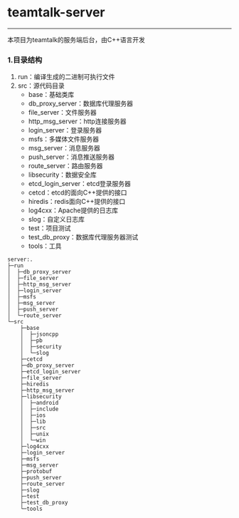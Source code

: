 # teamtalk-server

---

本项目为teamtalk的服务端后台，由C++语言开发

### 1.目录结构

1. run：编译生成的二进制可执行文件
2. src：源代码目录
    - base：基础类库
    - db_proxy_server：数据库代理服务器
    - file_server：文件服务器
    - http_msg_server：http连接服务器
    - login_server：登录服务器
    - msfs：多媒体文件服务器
    - msg_server：消息服务器
    - push_server：消息推送服务器
    - route_server：路由服务器
    - libsecurity：数据安全库
    - etcd_login_server：etcd登录服务器
    - cetcd：etcd的面向C++提供的接口
    - hiredis：redis面向C++提供的接口
    - log4cxx：Apache提供的日志库
    - slog：自定义日志库
    - test：项目测试
    - test_db_proxy：数据库代理服务器测试
    - tools：工具

```
server:.
├─run
│  ├─db_proxy_server
│  ├─file_server
│  ├─http_msg_server
│  ├─login_server
│  ├─msfs
│  ├─msg_server
│  ├─push_server
│  └─route_server
└─src
    ├─base
    │  ├─jsoncpp
    │  ├─pb
    │  ├─security
    │  └─slog
    ├─cetcd
    ├─db_proxy_server
    ├─etcd_login_server
    ├─file_server
    ├─hiredis
    ├─http_msg_server
    ├─libsecurity
    │  ├─android
    │  ├─include
    │  ├─ios
    │  ├─lib
    │  ├─src
    │  ├─unix
    │  └─win
    ├─log4cxx
    ├─login_server
    ├─msfs
    ├─msg_server
    ├─protobuf
    ├─push_server
    ├─route_server
    ├─slog
    ├─test
    ├─test_db_proxy
    └─tools
```













